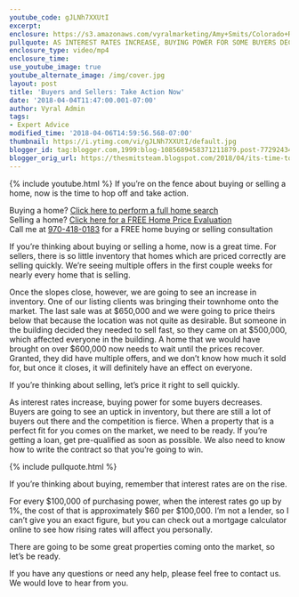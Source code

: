 ```yaml
---
youtube_code: gJLNh7XXUtI
excerpt:
enclosure: https://s3.amazonaws.com/vyralmarketing/Amy+Smits/Colorado+Resorts+Real+Estate+Agent+It%E2%80%99s+time+to+get+off+the+fence.mp4
pullquote: AS INTEREST RATES INCREASE, BUYING POWER FOR SOME BUYERS DECREASES.
enclosure_type: video/mp4
enclosure_time:
use_youtube_image: true
youtube_alternate_image: /img/cover.jpg
layout: post
title: 'Buyers and Sellers: Take Action Now'
date: '2018-04-04T11:47:00.001-07:00'
author: Vyral Admin
tags:
- Expert Advice
modified_time: '2018-04-06T14:59:56.568-07:00'
thumbnail: https://i.ytimg.com/vi/gJLNh7XXUtI/default.jpg
blogger_id: tag:blogger.com,1999:blog-1085689458371211879.post-7729243418852768616
blogger_orig_url: https://thesmitsteam.blogspot.com/2018/04/its-time-to-get-off-fence.html
---
```

{% include youtube.html %}
If you’re on the fence about buying or selling a home, now is the time to hop off and take action.

<div class="post-cta">
Buying a home? <a href="http://www.vailsummithomesearch.com/" target="_blank">Click here to perform a full home search</a><br>
Selling a home? <a href="http://www.vailsummithomesearch.com/homevalue/value" target="_blank">Click here for a FREE Home Price Evaluation</a><br>
Call me at <a href="tel:1-970-418-0183">970-418-0183</a> for a FREE home buying or selling consultation
</div>

If you’re thinking about buying or selling a home, now is a great time. For sellers, there is so little inventory that homes which are priced correctly are selling quickly. We’re seeing multiple offers in the first couple weeks for nearly every home that is selling.

Once the slopes close, however, we are going to see an increase in inventory. One of our listing clients was bringing their townhome onto the market. The last sale was at $650,000 and we were going to price theirs below that because the location was not quite as desirable. But someone in the building decided they needed to sell fast, so they came on at $500,000, which affected everyone in the building. A home that we would have brought on over $600,000 now needs to wait until the prices recover. Granted, they did have multiple offers, and we don’t know how much it sold for, but once it closes, it will definitely have an effect on everyone.

If you’re thinking about selling, let’s price it right to sell quickly.

As interest rates increase, buying power for some buyers decreases. Buyers are going to see an uptick in inventory, but there are still a lot of buyers out there and the competition is fierce. When a property that is a perfect fit for you comes on the market, we need to be ready. If you’re getting a loan, get pre-qualified as soon as possible. We also need to know how to write the contract so that you’re going to win.

{% include pullquote.html %}

If you’re thinking about buying, remember that interest rates are on the rise.

For every $100,000 of purchasing power, when the interest rates go up by 1%, the cost of that is approximately $60 per $100,000. I’m not a lender, so I can’t give you an exact figure, but you can check out a mortgage calculator online to see how rising rates will affect you personally.

There are going to be some great properties coming onto the market, so let’s be ready.

If you have any questions or need any help, please feel free to contact us. We would love to hear from you.
